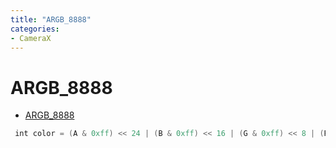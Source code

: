 ```yaml
---
title: "ARGB_8888"
categories:
- CameraX
---
```


# ARGB_8888

- [ARGB_8888](https://developer.android.com/reference/android/graphics/Bitmap.Config#ARGB_8888)

```kotlin
 int color = (A & 0xff) << 24 | (B & 0xff) << 16 | (G & 0xff) << 8 | (R & 0xff);
```


